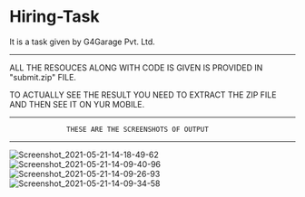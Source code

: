 # Hiring-Task
It is a task given by G4Garage Pvt. Ltd.


-------------------------------------------------------------------------------------------
ALL THE RESOUCES ALONG WITH CODE IS GIVEN IS PROVIDED IN "submit.zip" FILE. 

TO ACTUALLY SEE THE RESULT YOU NEED TO EXTRACT THE ZIP FILE AND THEN SEE IT ON YUR MOBILE.

--------------------------------------------------------------------------------------------
                  
                  THESE ARE THE SCREENSHOTS OF OUTPUT
                   
 ----------------------------------------------------------------------------------------------------
![Screenshot_2021-05-21-14-18-49-62](https://user-images.githubusercontent.com/82989977/119129167-2ffc1180-ba54-11eb-8c14-8c834a5cc5ff.jpg)
![Screenshot_2021-05-21-14-09-40-96](https://user-images.githubusercontent.com/82989977/119129178-31c5d500-ba54-11eb-841d-e2d1ec284201.jpg)
![Screenshot_2021-05-21-14-09-26-93](https://user-images.githubusercontent.com/82989977/119129179-32f70200-ba54-11eb-8003-1eefa478d64f.jpg)
![Screenshot_2021-05-21-14-09-34-58](https://user-images.githubusercontent.com/82989977/119129184-338f9880-ba54-11eb-8b93-4b600b60be69.jpg)
